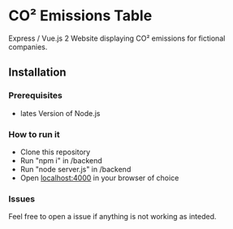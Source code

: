 # CO² Emissions Table
Express / Vue.js 2 Website displaying CO² emissions for fictional companies.

## Installation
### Prerequisites
- lates Version of Node.js

### How to run it
- Clone this repository
- Run "npm i" in /backend
- Run "node server.js" in /backend
- Open [localhost:4000](http://localhost:4000) in your browser of choice

### Issues
Feel free to open a issue if anything is not working as inteded.